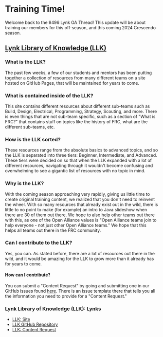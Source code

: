 # Training Time! 
Welcome back to the 9496 Lynk OA Thread! This update will be about training our members for this off-season, and this coming 2024 Crescendo season.

## [Lynk Library of Knowledge (LLK)](https://docs.lynkrobotics.org/) 

### What is the LLK?
The past few weeks, a few of our students and mentors has been putting together a collection of resources from many different teams on a site hosted on GitHub Pages, that will be maintained for years to come. 

### What is contained inside of the LLK?
This site contains different resources about different sub-teams such as Build, Design, Electrical, Programming, Strategy, Scouting, and more. There is even things that are not sub-team specific, such as a section of "What is FRC?" that contains stuff on topics like the history of FRC, what are the different sub-teams, etc.

### How is the LLK sorted?
These resources range from the absolute basics to advanced topics, and so the LLK is separated into three tiers: Beginner, Intermediate, and Advanced. These tiers were decided on so that when the LLK expanded with a lot of different resources, navigating through it wouldn't become confusing and overwhelming to see a gigantic list of resources with no topic in mind. 

### Why is the LLK? 
With the coming season approaching very rapidly, giving us little time to create original training content, we realized that you don't need to reinvent the wheel. With so many resources that already exist out in the wild, there is little to no point to make (for example) an intro to Java slideshow when there are 30 of them out there. We hope to also help other teams out there with this, as one of the Open Alliance values is "Open Alliance teams join to help everyone - not just other Open Alliance teams." We hope that this helps all teams out there in the FRC community. 

### Can I contribute to the LLK? 
Yes, you can. As stated before, there are a lot of resources out there in the wild, and it would be amazing for the LLK to grow more than it already has for years to come. 

#### How can I contribute?
You can submit a "Content Request" by going and submitting one in our GitHub issues found [here](https://github.com/LynkRobotics/Lynk-Library-of-Knowledge/issues/new/choose). There is an issue template there that tells you all the information you need to provide for a "Content Request."

### Lynk Library of Knowledge (LLK): Lynks
- [LLK: Site](https://docs.lynkrobotics.org/)
- [LLK GitHub Repository](https://github.com/LynkRobotics/Lynk-Library-of-Knowledge)
- [LLK: Content Request](https://github.com/LynkRobotics/Lynk-Library-of-Knowledge/issues/new/choose)


